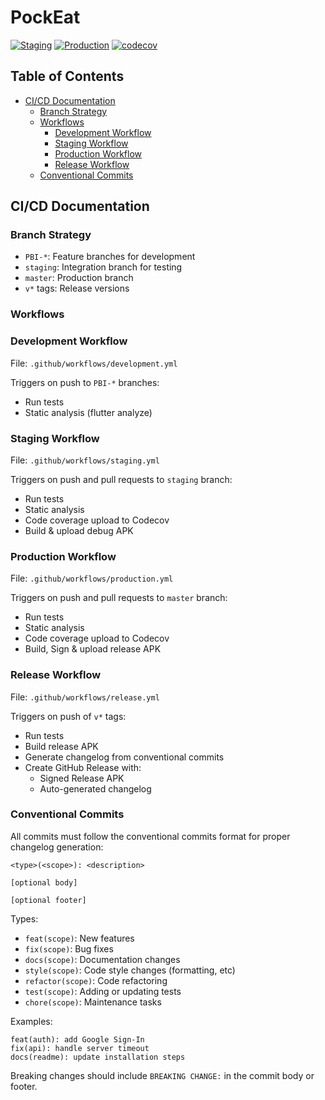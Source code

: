 # PockEat

[![Staging](https://github.com/Pemuda-Pembuka-Langkah/pockeat-mobile/actions/workflows/staging.yml/badge.svg)](https://github.com/Pemuda-Pembuka-Langkah/pockeat-mobile/actions/workflows/staging.yml)
[![Production](https://github.com/Pemuda-Pembuka-Langkah/pockeat-mobile/actions/workflows/production.yml/badge.svg)](https://github.com/Pemuda-Pembuka-Langkah/pockeat-mobile/actions/workflows/production.yml)
[![codecov](https://codecov.io/gh/Pemuda-Pembuka-Langkah/pockeat-mobile/branch/master/graph/badge.svg)](https://codecov.io/gh/Pemuda-Pembuka-Langkah/pockeat-mobile)

## Table of Contents
- [CI/CD Documentation](#ci-cd-documentation)
  - [Branch Strategy](#branch-strategy)
  - [Workflows](#workflows)
    - [Development Workflow](#development-workflow)
    - [Staging Workflow](#staging-workflow)
    - [Production Workflow](#production-workflow)
    - [Release Workflow](#release-workflow)
  - [Conventional Commits](#conventional-commits)

## CI/CD Documentation

### Branch Strategy
- `PBI-*`: Feature branches for development
- `staging`: Integration branch for testing
- `master`: Production branch
- `v*` tags: Release versions

### Workflows

### Development Workflow
File: `.github/workflows/development.yml`

Triggers on push to `PBI-*` branches:
- Run tests
- Static analysis (flutter analyze)

### Staging Workflow
File: `.github/workflows/staging.yml`

Triggers on push and pull requests to `staging` branch:
- Run tests
- Static analysis
- Code coverage upload to Codecov
- Build & upload debug APK

### Production Workflow
File: `.github/workflows/production.yml`

Triggers on push and pull requests to `master` branch:
- Run tests
- Static analysis
- Code coverage upload to Codecov
- Build, Sign & upload release APK

### Release Workflow
File: `.github/workflows/release.yml`

Triggers on push of `v*` tags:
- Run tests
- Build release APK
- Generate changelog from conventional commits
- Create GitHub Release with:
  - Signed Release APK
  - Auto-generated changelog

### Conventional Commits

All commits must follow the conventional commits format for proper changelog generation:

```
<type>(<scope>): <description>

[optional body]

[optional footer]
```

Types:
- `feat(scope)`: New features
- `fix(scope)`: Bug fixes
- `docs(scope)`: Documentation changes
- `style(scope)`: Code style changes (formatting, etc)
- `refactor(scope)`: Code refactoring
- `test(scope)`: Adding or updating tests
- `chore(scope)`: Maintenance tasks

Examples:
```
feat(auth): add Google Sign-In
fix(api): handle server timeout
docs(readme): update installation steps
```

Breaking changes should include `BREAKING CHANGE:` in the commit body or footer.
